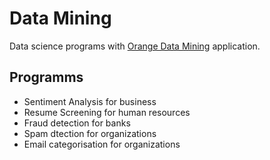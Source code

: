 # Data Mining
Data science programs with [Orange Data Mining](https://orangedatamining.com/) application.


## Programms
* Sentiment Analysis for business
* Resume Screening for human resources
* Fraud detection for banks
* Spam dtection for organizations
* Email categorisation for organizations




